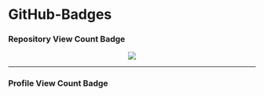 # GitHub-Badges

### Repository View Count Badge
<p align="center">
  <img src="https://gh-badges.vercel.app/ghrvc?user=codewithvignesh-dev&repo=github-badges&label=Repo Views" />
</p>

---

### Profile View Count Badge
